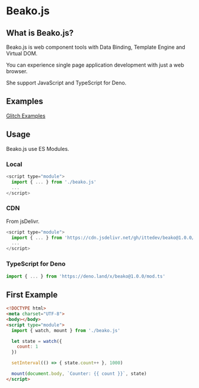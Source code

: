 # Beako.js

## What is Beako.js?

Beako.js is web component tools with Data Binding, Template Engine and Virtual DOM.

You can experience single page application development with just a web browser.

She support JavaScript and TypeScript for Deno.

## Examples

[Glitch Examples](https://glitch.com/@itte1)

## Usage

Beako.js use ES Modules.

### Local

```js
<script type="module">
  import { ... } from './beako.js'
  ...
</script>
```

### CDN

From jsDelivr.

```js
<script type="module">
  import { ... } from 'https://cdn.jsdelivr.net/gh/ittedev/beako@1.0.0/beako.js'
  ...
</script>
```

### TypeScript for Deno

```ts
import { ... } from 'https://deno.land/x/beako@1.0.0/mod.ts'
```

## First Example

```html
<!DOCTYPE html>
<meta charset="UTF-8">
<body></body>
<script type="module">
  import { watch, mount } from './beako.js'

  let state = watch({
    count: 1
  })

  setInterval(() => { state.count++ }, 1000)

  mount(document.body, `Counter: {{ count }}`, state)
</script>
```
